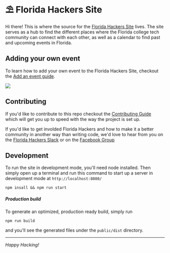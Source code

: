 # ⛱ Florida Hackers Site

Hi there! This is where the source for the [Florida Hackers Site](http://floridahackers.com) lives. The site serves as a hub to find the different places where the Florida college tech community can connect with each other, as well as a calendar to find past and upcoming events in Florida. 

## Adding your own event

To learn how to add your own event to the Florida Hackers Site, checkout the [Add an event guide](./ADD_AN_EVENT.md). 

![](https://travis-ci.org/floridahackers/fh-platform.svg?branch=master)

## Contributing

If you'd like to contribute to this repo checkout the [Contributing Guide](./CONTRIBUTING.md) which will get you up to speed with the way the project is set up.

If you'd like to get involded Florida Hackers and how to make it a better community in another way than writing code, we'd love to hear from you on the [Florida Hackers Slack](http://floridahackers.slack.com) or on the [Facebook Group](https://www.facebook.com/groups/1023750727698510/) 

## Development

To run the site in development mode, you'll need node installed. Then simply open up a terminal and run this command to start up a server in development mode at `http://localhost:8080/`

```
npm insall && npm run start
```

##### Production build

To generate an optimized, production ready build, simply run 
```
npm run build
```
and you'll see the generated files under the `public/dist` directory. 

---

*Happy Hacking!*
